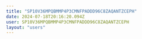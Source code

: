 ```yaml
---
title: "SP10V36MPQBMMP4P3CMNFPADDD96C8ZAQANTZCEPH"
date: 2024-07-18T20:16:20.094Z
user: SP10V36MPQBMMP4P3CMNFPADDD96C8ZAQANTZCEPH
layout: "users"
---
```

    